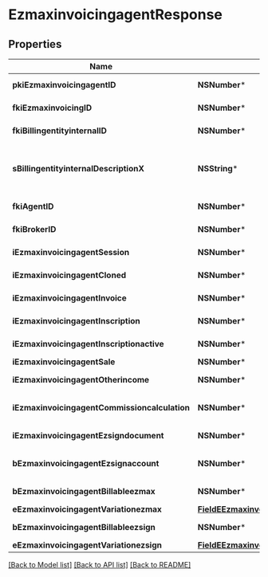 # EzmaxinvoicingagentResponse

## Properties
Name | Type | Description | Notes
------------ | ------------- | ------------- | -------------
**pkiEzmaxinvoicingagentID** | **NSNumber*** | The unique ID of the Ezmaxinvoicingagent | [optional] 
**fkiEzmaxinvoicingID** | **NSNumber*** | The unique ID of the Ezmaxinvoicing | [optional] 
**fkiBillingentityinternalID** | **NSNumber*** | The unique ID of the Billingentityinternal. | 
**sBillingentityinternalDescriptionX** | **NSString*** | The description of the Billingentityinternal in the language of the requester | 
**fkiAgentID** | **NSNumber*** | The unique ID of the Agent. | [optional] 
**fkiBrokerID** | **NSNumber*** | The unique ID of the Broker. | [optional] 
**iEzmaxinvoicingagentSession** | **NSNumber*** | The number of sessions | 
**iEzmaxinvoicingagentCloned** | **NSNumber*** | The number of times this user was cloned | 
**iEzmaxinvoicingagentInvoice** | **NSNumber*** | The number of invoices | 
**iEzmaxinvoicingagentInscription** | **NSNumber*** | The number of inscriptions | 
**iEzmaxinvoicingagentInscriptionactive** | **NSNumber*** | The number of active inscriptions | 
**iEzmaxinvoicingagentSale** | **NSNumber*** | The number of sales | 
**iEzmaxinvoicingagentOtherincome** | **NSNumber*** | The number of otherincomes | 
**iEzmaxinvoicingagentCommissioncalculation** | **NSNumber*** | The number of commission calculations | 
**iEzmaxinvoicingagentEzsigndocument** | **NSNumber*** | The number of ezsign documents | 
**bEzmaxinvoicingagentEzsignaccount** | **NSNumber*** | Whether the agent has an eZsign account | 
**bEzmaxinvoicingagentBillableezmax** | **NSNumber*** | Whether it is billable for eZmax | 
**eEzmaxinvoicingagentVariationezmax** | [**FieldEEzmaxinvoicingagentVariationezmax***](FieldEEzmaxinvoicingagentVariationezmax.md) |  | 
**bEzmaxinvoicingagentBillableezsign** | **NSNumber*** | Whether it is billable for eZsign | 
**eEzmaxinvoicingagentVariationezsign** | [**FieldEEzmaxinvoicingagentVariationezsign***](FieldEEzmaxinvoicingagentVariationezsign.md) |  | 

[[Back to Model list]](../README.md#documentation-for-models) [[Back to API list]](../README.md#documentation-for-api-endpoints) [[Back to README]](../README.md)


